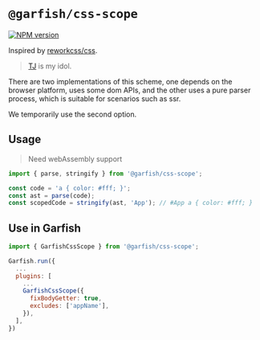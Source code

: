 # `@garfish/css-scope`

[![NPM version](https://img.shields.io/npm/v/@garfish/css-scope.svg?style=flat-square)](https://www.npmjs.com/package/@garfish/css-scope)

Inspired by [reworkcss/css](https://github.com/reworkcss/css).

> [TJ](https://github.com/tj) is my idol.

There are two implementations of this scheme, one depends on the browser platform, uses some dom APIs, and the other uses a pure parser process, which is suitable for scenarios such as ssr.

We temporarily use the second option.

## Usage

> Need webAssembly support

```js
import { parse, stringify } from '@garfish/css-scope';

const code = 'a { color: #fff; }';
const ast = parse(code);
const scopedCode = stringify(ast, 'App'); // #App a { color: #fff; }
```

## Use in Garfish

```js
import { GarfishCssScope } from '@garfish/css-scope';

Garfish.run({
  ...
  plugins: [
    ...
    GarfishCssScope({
      fixBodyGetter: true,
      excludes: ['appName'],
    }),
  ],
})
```
